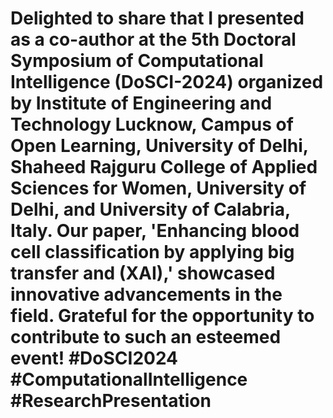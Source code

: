 # Delighted to share that I presented as a co-author at the 5th Doctoral Symposium of Computational Intelligence (DoSCI-2024) organized by Institute of Engineering and Technology Lucknow, Campus of Open Learning, University of Delhi, Shaheed Rajguru College of Applied Sciences for Women, University of Delhi, and University of Calabria, Italy. Our paper, 'Enhancing blood cell classification by applying big transfer and (XAI),' showcased innovative advancements in the field. Grateful for the opportunity to contribute to such an esteemed event! #DoSCI2024 #ComputationalIntelligence #ResearchPresentation
